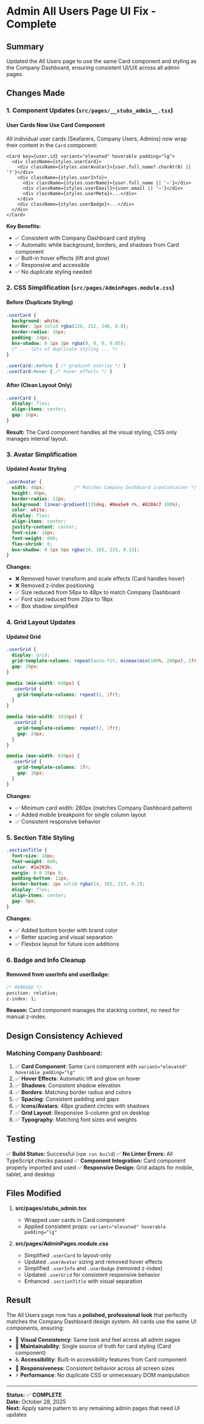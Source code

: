 # Admin All Users Page UI Fix - Complete

## Summary
Updated the All Users page to use the same Card component and styling as the Company Dashboard, ensuring consistent UI/UX across all admin pages.

## Changes Made

### 1. Component Updates (`src/pages/__stubs_admin__.tsx`)

#### User Cards Now Use Card Component
All individual user cards (Seafarers, Company Users, Admins) now wrap their content in the `Card` component:

```tsx
<Card key={user.id} variant="elevated" hoverable padding="lg">
  <div className={styles.userCard}>
    <div className={styles.userAvatar}>{user.full_name?.charAt(0) || '?'}</div>
    <div className={styles.userInfo}>
      <div className={styles.userName}>{user.full_name || '—'}</div>
      <div className={styles.userEmail}>{user.email || '—'}</div>
      <div className={styles.userMeta}>...</div>
    </div>
    <div className={styles.userBadge}>...</div>
  </div>
</Card>
```

**Key Benefits:**
- ✅ Consistent with Company Dashboard card styling
- ✅ Automatic white background, borders, and shadows from Card component
- ✅ Built-in hover effects (lift and glow)
- ✅ Responsive and accessible
- ✅ No duplicate styling needed

### 2. CSS Simplification (`src/pages/AdminPages.module.css`)

#### Before (Duplicate Styling)
```css
.userCard {
  background: white;
  border: 1px solid rgba(226, 232, 240, 0.8);
  border-radius: 16px;
  padding: 24px;
  box-shadow: 0 1px 3px rgba(0, 0, 0, 0.05);
  /* ... lots of duplicate styling ... */
}

.userCard::before { /* gradient overlay */ }
.userCard:hover { /* hover effects */ }
```

#### After (Clean Layout Only)
```css
.userCard {
  display: flex;
  align-items: center;
  gap: 16px;
}
```

**Result:** The Card component handles all the visual styling, CSS only manages internal layout.

### 3. Avatar Simplification

#### Updated Avatar Styling
```css
.userAvatar {
  width: 48px;           /* Matches Company Dashboard iconContainer */
  height: 48px;
  border-radius: 12px;
  background: linear-gradient(135deg, #0ea5e9 0%, #0284c7 100%);
  color: white;
  display: flex;
  align-items: center;
  justify-content: center;
  font-size: 18px;
  font-weight: 600;
  flex-shrink: 0;
  box-shadow: 0 2px 8px rgba(14, 165, 233, 0.15);
}
```

**Changes:**
- ❌ Removed hover transform and scale effects (Card handles hover)
- ❌ Removed z-index positioning
- ✅ Size reduced from 56px to 48px to match Company Dashboard
- ✅ Font size reduced from 20px to 18px
- ✅ Box shadow simplified

### 4. Grid Layout Updates

#### Updated Grid
```css
.userGrid {
  display: grid;
  grid-template-columns: repeat(auto-fit, minmax(min(100%, 280px), 1fr));
  gap: 20px;
}

@media (min-width: 640px) {
  .userGrid {
    grid-template-columns: repeat(2, 1fr);
  }
}

@media (min-width: 1024px) {
  .userGrid {
    grid-template-columns: repeat(3, 1fr);
    gap: 24px;
  }
}

@media (max-width: 639px) {
  .userGrid {
    grid-template-columns: 1fr;
    gap: 16px;
  }
}
```

**Changes:**
- ✅ Minimum card width: 280px (matches Company Dashboard pattern)
- ✅ Added mobile breakpoint for single column layout
- ✅ Consistent responsive behavior

### 5. Section Title Styling

```css
.sectionTitle {
  font-size: 18px;
  font-weight: 600;
  color: #1e293b;
  margin: 0 0 20px 0;
  padding-bottom: 12px;
  border-bottom: 2px solid rgba(14, 165, 233, 0.2);
  display: flex;
  align-items: center;
  gap: 8px;
}
```

**Changes:**
- ✅ Added bottom border with brand color
- ✅ Better spacing and visual separation
- ✅ Flexbox layout for future icon additions

### 6. Badge and Info Cleanup

#### Removed from userInfo and userBadge:
```css
/* REMOVED */
position: relative;
z-index: 1;
```

**Reason:** Card component manages the stacking context, no need for manual z-index.

## Design Consistency Achieved

### Matching Company Dashboard:
1. ✅ **Card Component**: Same `Card` component with `variant="elevated" hoverable padding="lg"`
2. ✅ **Hover Effects**: Automatic lift and glow on hover
3. ✅ **Shadows**: Consistent shadow elevation
4. ✅ **Borders**: Matching border radius and colors
5. ✅ **Spacing**: Consistent padding and gaps
6. ✅ **Icons/Avatars**: 48px gradient circles with shadows
7. ✅ **Grid Layout**: Responsive 3-column grid on desktop
8. ✅ **Typography**: Matching font sizes and weights

## Testing

✅ **Build Status:** Successful (`npm run build`)
✅ **No Linter Errors:** All TypeScript checks passed
✅ **Component Integration:** Card component properly imported and used
✅ **Responsive Design:** Grid adapts for mobile, tablet, and desktop

## Files Modified

1. **src/pages/__stubs_admin__.tsx**
   - Wrapped user cards in Card component
   - Applied consistent props: `variant="elevated" hoverable padding="lg"`
   
2. **src/pages/AdminPages.module.css**
   - Simplified `.userCard` to layout-only
   - Updated `.userAvatar` sizing and removed hover effects
   - Simplified `.userInfo` and `.userBadge` (removed z-index)
   - Updated `.userGrid` for consistent responsive behavior
   - Enhanced `.sectionTitle` with visual separation

## Result

The All Users page now has a **polished, professional look** that perfectly matches the Company Dashboard design system. All cards use the same UI components, ensuring:

- 🎨 **Visual Consistency**: Same look and feel across all admin pages
- 🔧 **Maintainability**: Single source of truth for card styling (Card component)
- ♿ **Accessibility**: Built-in accessibility features from Card component
- 📱 **Responsiveness**: Consistent behavior across all screen sizes
- ⚡ **Performance**: No duplicate CSS or unnecessary DOM manipulation

---

**Status:** ✅ **COMPLETE**  
**Date:** October 28, 2025  
**Next:** Apply same pattern to any remaining admin pages that need UI updates

